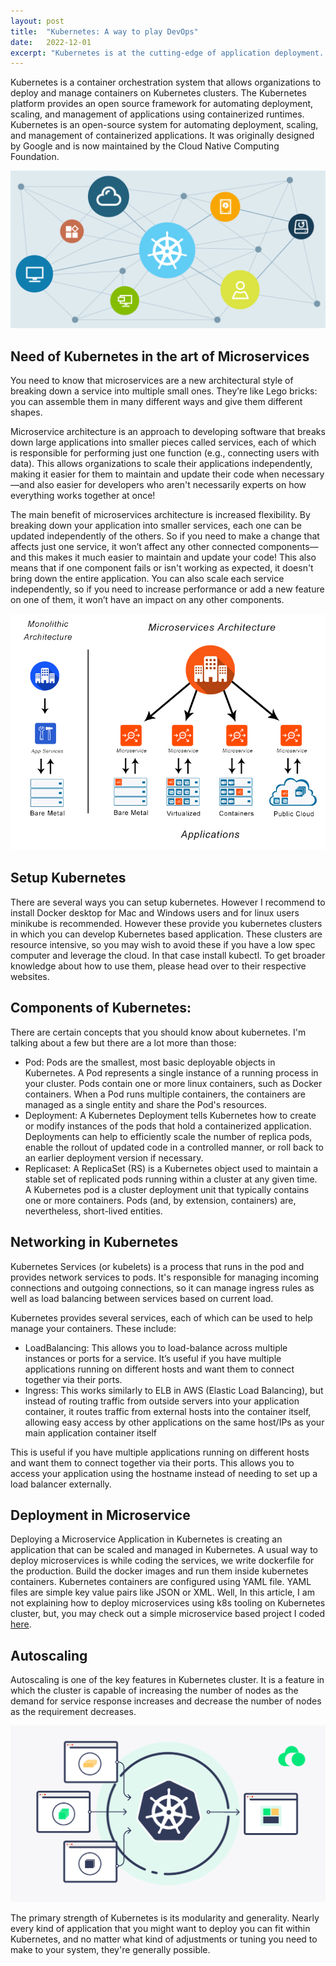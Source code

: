 ```yaml
---
layout: post
title:  "Kubernetes: A way to play DevOps"
date:   2022-12-01
excerpt: "Kubernetes is at the cutting-edge of application deployment. The best way to kick-start your DevOps career is by learning how to effectively deploy Kubernetes.   "
---
```


Kubernetes is a container orchestration system that allows organizations to deploy and manage containers on Kubernetes clusters. 
The Kubernetes platform provides an open source framework for automating deployment, scaling, and management of applications using containerized runtimes.
Kubernetes is an open-source system for automating deployment, scaling, and management of containerized applications. 
It was originally designed by Google and is now maintained by the Cloud Native Computing Foundation.

![k8s](/assets/images/kubernetes.png)

## Need of Kubernetes in the art of Microservices
You need to know that microservices are a new architectural style of breaking down a service into multiple small ones. 
They’re like Lego bricks: you can assemble them in many different ways and give them different shapes.

Microservice architecture is an approach to developing software that breaks down large applications into smaller pieces called services, 
each of which is responsible for performing just one function (e.g., connecting users with data). 
This allows organizations to scale their applications independently, making it easier for them to maintain and update their code when necessary—and also easier for developers who aren't necessarily experts on how everything works together at once!

The main benefit of microservices architecture is increased flexibility. 
By breaking down your application into smaller services, each one can be updated independently of the others. 
So if you need to make a change that affects just one service, it won’t affect any other connected components—and this makes it much easier to maintain and update your code! 
This also means that if one component fails or isn't working as expected, it doesn't bring down the entire application. 
You can also scale each service independently, so if you need to increase performance or add a new feature on one of them, it won’t have an impact on any other components.

<img align="centre" src ="/assets/images/microservices-vs-monolithic.png" />

## Setup Kubernetes
There are several ways you can setup kubernetes. However I recommend to install Docker desktop for Mac and Windows users and for linux users minikube is recommended.
However these provide you kubernetes clusters in which you can develop Kubernetes based application. These clusters are resource intensive, so you may wish to avoid these if you have a low spec computer and leverage the cloud.
In that case install kubectl. To get broader knowledge about how to use them, please head over to their respective websites.

## Components of Kubernetes:
There are certain concepts that you should know about kubernetes. I'm talking about a few but there are a lot more than those:
  - Pod: Pods are the smallest, most basic deployable objects in Kubernetes. A Pod represents a single instance of a running process in your cluster. Pods contain one or more linux containers, such as Docker containers. When a Pod runs multiple containers, the containers are managed as a single entity and share the Pod's resources.
  - Deployment: A Kubernetes Deployment tells Kubernetes how to create or modify instances of the pods that hold a containerized application. Deployments can help to efficiently scale the number of replica pods, enable the rollout of updated code in a controlled manner, or roll back to an earlier deployment version if necessary.
  - Replicaset: A ReplicaSet (RS) is a Kubernetes object used to maintain a stable set of replicated pods running within a cluster at any given time. A Kubernetes pod is a cluster deployment unit that typically contains one or more containers. Pods (and, by extension, containers) are, nevertheless, short-lived entities.

## Networking in Kubernetes
Kubernetes Services (or kubelets) is a process that runs in the pod and provides network services to pods. 
It's responsible for managing incoming connections and outgoing connections, so it can manage ingress rules as well as load balancing between services based on current load.

Kubernetes provides several services, each of which can be used to help manage your containers. These include:
 - LoadBalancing: This allows you to load-balance across multiple instances or ports for a service. 
   It’s useful if you have multiple applications running on different hosts and want them to connect together via their ports.
 - Ingress: This works similarly to ELB in AWS (Elastic Load Balancing), but instead of routing traffic from outside servers into your application container, 
   it routes traffic from external hosts into the container itself, allowing easy access by other applications on the same host/IPs as your main application container itself

This is useful if you have multiple applications running on different hosts and want them to connect together via their ports. 
This allows you to access your application using the hostname instead of needing to set up a load balancer externally.

## Deployment in Microservice
Deploying a Microservice Application in Kubernetes is creating an application that can be scaled and managed in Kubernetes. 
A usual way to deploy microservices is while coding the services, we write dockerfile for the production. Build the docker images and run them inside kubernetes containers.
Kubernetes containers are configured using YAML file. YAML files are simple key value pairs like JSON or XML.
Well, In this article, I am not explaining how to deploy microservices using k8s tooling on Kubernetes cluster, but, you may check out a simple microservice based project I coded [here](https://github.com/sudip-mondal-2002/ticketing).

## Autoscaling
Autoscaling is one of the key features in Kubernetes cluster. 
It is a feature in which the cluster is capable of increasing the number of nodes as the demand for service response increases and decrease the number of nodes as the requirement decreases.

![k8s-microservices](/assets/images/kubernetes-microservices.png)

The primary strength of Kubernetes is its modularity and generality. Nearly every kind of application that you might want to deploy you can fit within Kubernetes, and no matter what kind of adjustments or tuning you need to make to your system, they're generally possible.
